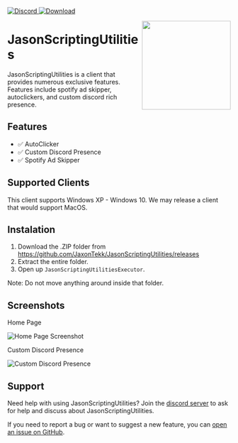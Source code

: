 <p align="left">
  <a href="https://discord.gg/ZEDUWwJZPy">
    <img src="https://img.shields.io/badge/-Chat_on_Discord-7289DA.svg?logo=discord&style=flat-square&logoColor=white" alt="Discord">
  </a>
  <a href="https://github.com/JaxonTekk/JasonScriptingUtilities/releases">
    <img src="https://img.shields.io/badge/-Download_from_Github-D24939.svg?logo=githubs&style=flat-square&logoColor=white" alt="Download">
  </a>
</p>

<img align="right" src="https://media.discordapp.net/attachments/740320598030549192/833480796899115009/161861276115055440.png" height="200" width="200">

# JasonScriptingUtilities

JasonScriptingUtilities is a client that provides numerous exclusive features. Features include spotify ad skipper, autoclickers, and custom discord rich presence. 

## Features
- ✅ AutoClicker
- ✅ Custom Discord Presence
- ✅ Spotify Ad Skipper

## Supported Clients

This client supports Windows XP - Windows 10. We may release a client that would support MacOS.

## Instalation
1. Download the .ZIP folder from https://github.com/JaxonTekk/JasonScriptingUtilities/releases
2. Extract the entire folder.
3. Open up `JasonScriptingUtilitiesExecutor`. 

Note: Do not move anything around inside that folder.

## Screenshots

Home Page

<img src="https://media.discordapp.net/attachments/740320598030549192/833565682573639750/unknown.png" alt="Home Page Screenshot">

Custom Discord Presence

<img src="https://media.discordapp.net/attachments/740320598030549192/833722169347014697/unknown.png" alt="Custom Discord Presence">

## Support

Need help with using JasonScriptingUtilities? Join the [discord server](https://discord.gg/ZEDUWwJZPy) to ask for help and discuss about JasonScriptingUtilities.

If you need to report a bug or want to suggest a new feature, you can [open an issue on GitHub](https://github.com/JaxonTekk/JasonScriptingUtilities/issues/new).
